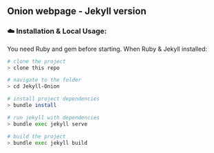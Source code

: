 ## Onion webpage - Jekyll version

### ☁️ Installation & Local Usage:

You need Ruby and gem before starting.
When Ruby & Jekyll installed:

```bash
# clone the project
> clone this repo

# navigate to the folder
> cd Jekyll-Onion

# install project dependencies
> bundle install

# run jekyll with dependencies
> bundle exec jekyll serve

# build the project
> bundle exec jekyll build
```
